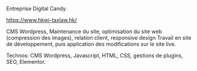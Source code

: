 Entreprise Digital Candy 

https://www.hkwj-taxlaw.hk/

CMS Wordpress, Maintenance du site, optimisation du site web (compression des images), relation client, responsive design
Travail en site de développement, puis application des modifications sur le site live.

Technos: 
CMS Wordpress, Javascript, HTML, CSS, gestions de plugins, SEO, Elementor.
